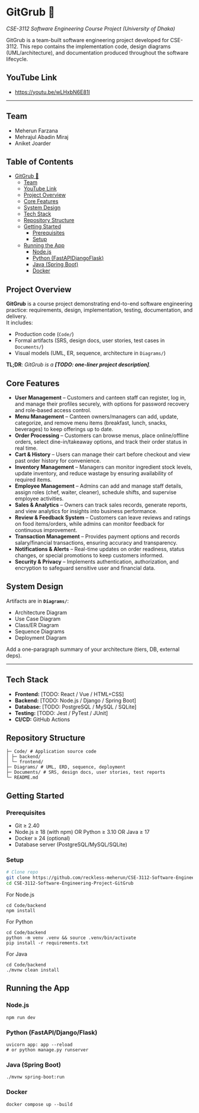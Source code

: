 # GitGrub 🍔

_CSE-3112 Software Engineering Course Project (University of Dhaka)_

GitGrub is a team-built software engineering project developed for CSE-3112. This repo contains the implementation code, design diagrams (UML/architecture), and documentation produced throughout the software lifecycle.

## YouTube Link
- https://youtu.be/wLHxbN6E81I
---
## Team
- Meherun Farzana
- Mehrajul Abadin Miraj
- Aniket Joarder

## Table of Contents

- [GitGrub 🍔](#gitgrub-)
  - [Team](#team)
  - [YouTube Link](#youtube-link)
  - [Project Overview](#project-overview)
  - [Core Features](#core-features)
  - [System Design](#system-design)
  - [Tech Stack](#tech-stack)
  - [Repository Structure](#repository-structure)
  - [Getting Started](#getting-started)
    - [Prerequisites](#prerequisites)
    - [Setup](#setup)
  - [Running the App](#running-the-app)
    - [Node.js](#nodejs)
    - [Python (FastAPIDjangoFlask)](#python-fastapidjangoflask)
    - [Java (Spring Boot)](#java-spring-boot)
    - [Docker](#docker)

## Project Overview

**GitGrub** is a course project demonstrating end-to-end software engineering practice: requirements, design, implementation, testing, documentation, and delivery.  
It includes:

- Production code (`Code/`)
- Formal artifacts (SRS, design docs, user stories, test cases in `Documents/`)
- Visual models (UML, ER, sequence, architecture in `Diagrams/`)

**TL;DR**: _GitGrub is a **[TODO: one-liner project description]**._

## Core Features

- **User Management** – Customers and canteen staff can register, log in, and manage their profiles securely, with options for password recovery and role-based access control.
- **Menu Management** – Canteen owners/managers can add, update, categorize, and remove menu items (breakfast, lunch, snacks, beverages) to keep offerings up to date.
- **Order Processing** – Customers can browse menus, place online/offline orders, select dine-in/takeaway options, and track their order status in real time.
- **Cart & History** – Users can manage their cart before checkout and view past order history for convenience.
- **Inventory Management** – Managers can monitor ingredient stock levels, update inventory, and reduce wastage by ensuring availability of required items.
- **Employee Management** – Admins can add and manage staff details, assign roles (chef, waiter, cleaner), schedule shifts, and supervise employee activities.
- **Sales & Analytics** – Owners can track sales records, generate reports, and view analytics for insights into business performance.
- **Review & Feedback System** – Customers can leave reviews and ratings on food items/orders, while admins can monitor feedback for continuous improvement.
- **Transaction Management** – Provides payment options and records salary/financial transactions, ensuring accuracy and transparency.
- **Notifications & Alerts** – Real-time updates on order readiness, status changes, or special promotions to keep customers informed.
- **Security & Privacy** – Implements authentication, authorization, and encryption to safeguard sensitive user and financial data.


## System Design

Artifacts are in **`Diagrams/`**:

- Architecture Diagram
- Use Case Diagram
- Class/ER Diagram
- Sequence Diagrams
- Deployment Diagram

Add a one-paragraph summary of your architecture (tiers, DB, external deps).

---

## Tech Stack

- **Frontend:** [TODO: React / Vue / HTML+CSS]
- **Backend:** [TODO: Node.js / Django / Spring Boot]
- **Database:** [TODO: PostgreSQL / MySQL / SQLite]
- **Testing:** [TODO: Jest / PyTest / JUnit]
- **CI/CD:** GitHub Actions

## Repository Structure
```
├─ Code/ # Application source code
│ ├─ backend/
│ └─ frontend/
├─ Diagrams/ # UML, ERD, sequence, deployment
├─ Documents/ # SRS, design docs, user stories, test reports
└─ README.md

```

## Getting Started

### Prerequisites

- Git ≥ 2.40  
- Node.js ≥ 18 (with npm) OR Python ≥ 3.10 OR Java ≥ 17  
- Docker ≥ 24 (optional)  
- Database server (PostgreSQL/MySQL/SQLite)

### Setup

```bash
# Clone repo
git clone https://github.com/reckless-meherun/CSE-3112-Software-Engineering-Project-GitGrub.git
cd CSE-3112-Software-Engineering-Project-GitGrub
```
For Node.js
```
cd Code/backend
npm install
```
For Python
```
cd Code/backend
python -m venv .venv && source .venv/bin/activate
pip install -r requirements.txt
```
For Java
```
cd Code/backend
./mvnw clean install
```
## Running the App

### Node.js
```
npm run dev
```
### Python (FastAPI/Django/Flask)
```
uvicorn app: app --reload
# or python manage.py runserver
```
### Java (Spring Boot)
```
./mvnw spring-boot:run
```
### Docker
```
docker compose up --build
```

